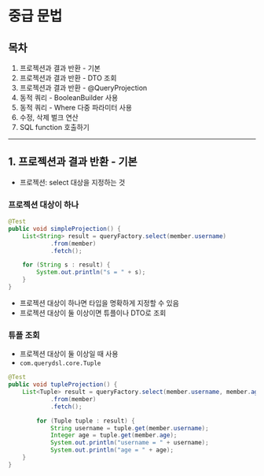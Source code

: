 # 중급 문법



## 목차

1. 프로젝션과 결과 반환 - 기본
2. 프로젝션과 결과 반환 - DTO 조회
3. 프로젝션과 결과 반환 - @QueryProjection
4. 동적 쿼리 - BooleanBuilder 사용
5. 동적 쿼리 - Where 다중 파라미터 사용
6. 수정, 삭제 벌크 연산
7. SQL function 호출하기

------



## 1. 프로젝션과 결과 반환 - 기본

- 프로젝션: select 대상을 지정하는 것

### 프로젝션 대상이 하나

```java
@Test
public void simpleProjection() {
    List<String> result = queryFactory.select(member.username)
            .from(member)
            .fetch();

    for (String s : result) {
        System.out.println("s = " + s);
    }
}
```

- 프로젝션 대상이 하나면 타입을 명확하게 지정할 수 있음
- 프로젝션 대상이 둘 이상이면 튜플이나 DTO로 조회

### 튜플 조회

- 프로젝션 대상이 둘 이상일 때 사용
- `com.querydsl.core.Tuple`

```java
@Test
public void tupleProjection() {
    List<Tuple> result = queryFactory.select(member.username, member.age)
            .from(member)
            .fetch();

		for (Tuple tuple : result) {
		    String username = tuple.get(member.username);
		    Integer age = tuple.get(member.age);
		    System.out.println("username = " + username);
		    System.out.println("age = " + age);
    }
}
```



